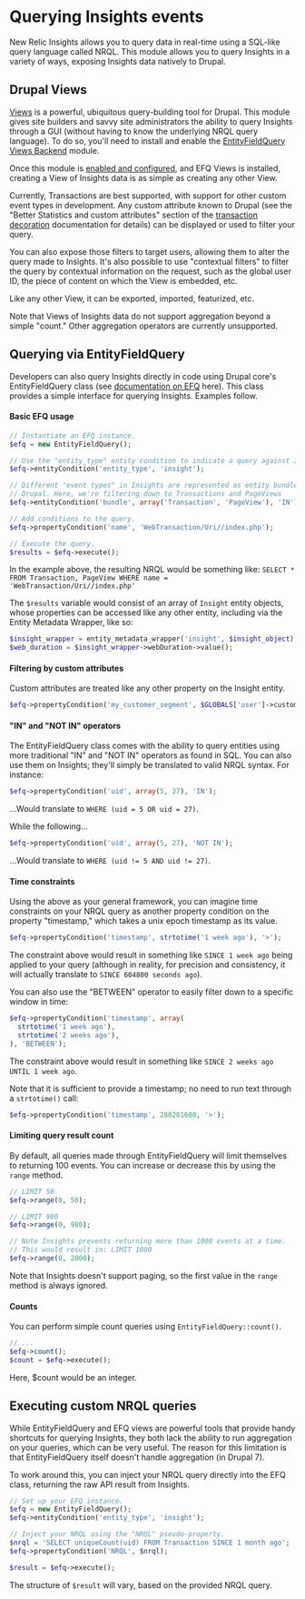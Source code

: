 # Querying Insights events

New Relic Insights allows you to query data in real-time using a SQL-like query
language called NRQL. This module allows you to query Insights in a variety of
ways, exposing Insights data natively to Drupal.

## Drupal Views

[Views](https://drupal.org/project/views) is a powerful, ubiquitous  query-building tool for Drupal. This module gives site builders and savvy site
administrators the ability to query Insights through a GUI (without having to
know the underlying NRQL query language). To do so, you'll need to install and
enable the [EntityFieldQuery Views Backend][] module.

Once this module is [enabled and configured][], and EFQ Views is installed,
creating a View of Insights data is as simple as creating any other View.

Currently, Transactions are best supported, with support for other custom event types
in development. Any custom attribute known to Drupal (see the "Better Statistics
and custom attributes" section of the [transaction decoration][] documentation
for details) can be displayed or used to filter your query.

You can also expose those filters to target users, allowing them to alter the
query made to Insights. It's also possible to use "contextual filters" to filter
the query by contextual information on the request, such as the global user ID,
the piece of content on which the View is embedded, etc.

Like any other View, it can be exported, imported, featurized, etc.

Note that Views of Insights data do not support aggregation beyond a simple
"count." Other aggregation operators are currently unsupported.

## Querying via EntityFieldQuery

Developers can also query Insights directly in code using Drupal core's
EntityFieldQuery class (see [documentation on EFQ][] here). This class provides
a simple interface for querying Insights. Examples follow.

#### Basic EFQ usage
```php
// Instantiate an EFQ instance.
$efq = new EntityFieldQuery();

// Use the "entity_type" entity condition to indicate a query against Insights.
$efq->entityCondition('entity_type', 'insight');

// Different "event types" in Insights are represented as entity bundles in
// Drupal. Here, we're filtering down to Transactions and PageViews
$efq->entityCondition('bundle', array('Transaction', 'PageView'), 'IN');

// Add conditions to the query.
$efq->propertyCondition('name', 'WebTransaction/Uri//index.php');

// Execute the query.
$results = $efq->execute();
```

In the example above, the resulting NRQL would be something like:
`SELECT * FROM Transaction, PageView WHERE name = 'WebTransaction/Uri//index.php'`

The `$results` variable would consist of an array of `Insight` entity objects,
whose properties can be accessed like any other entity, including via the
Entity Metadata Wrapper, like so:

```php
$insight_wrapper = entity_metadata_wrapper('insight', $insight_object);
$web_duration = $insight_wrapper->webDuration->value();
```

#### Filtering by custom attributes

Custom attributes are treated like any other property on the Insight entity.

```php
$efq->propertyCondition('my_customer_segment', $GLOBALS['user']->customer_segment->value());
```

#### "IN" and "NOT IN" operators

The EntityFieldQuery class comes with the ability to query entities using more
traditional "IN" and "NOT IN" operators as found in SQL. You can also use them
on Insights; they'll simply be translated to valid NRQL syntax. For instance:

```php
$efq->propertyCondition('uid', array(5, 27), 'IN');
```

...Would translate to `WHERE (uid = 5 OR uid = 27)`.

While the following...

```php
$efq->propertyCondition('uid', array(5, 27), 'NOT IN');
```

...Would translate to `WHERE (uid != 5 AND uid != 27)`.

#### Time constraints

Using the above as your general framework, you can imagine time constraints on
your NRQL query as another property condition on the property "timestamp," which
takes a unix epoch timestamp as its value.

```php
$efq->propertyCondition('timestamp', strtotime('1 week ago'), '>');
```

The constraint above would result in something like `SINCE 1 week ago` being
applied to your query (although in reality, for precision and consistency, it
will actually translate to `SINCE 604800 seconds ago`).

You can also use the "BETWEEN" operator to easily filter down to a specific
window in time:

```php
$efq->propertyCondition('timestamp', array(
  strtotime('1 week ago'),
  strtotime('2 weeks ago'),
), 'BETWEEN');
```

The constraint above would result in something like `SINCE 2 weeks ago UNTIL 1 week ago`.

Note that it is sufficient to provide a timestamp; no need to run text through
a `strtotime()` call:

```php
$efq->propertyCondition('timestamp', 280281600, '>');
```

#### Limiting query result count

By default, all queries made through EntityFieldQuery will limit themselves to
returning 100 events. You can increase or decrease this by using the `range`
method.

```php
// LIMIT 50
$efq->range(0, 50);

// LIMIT 980
$efq->range(0, 980);

// Note Insights prevents returning more than 1000 events at a time.
// This would result in: LIMIT 1000
$efq->range(0, 2000);
```

Note that Insights doesn't support paging, so the first value in the `range`
method is always ignored.

#### Counts

You can perform simple count queries using `EntityFieldQuery::count()`.

```php
// ...
$efq->count();
$count = $efq->execute();
```

Here, $count would be an integer.


## Executing custom NRQL queries

While EntityFieldQuery and EFQ views are powerful tools that provide handy
shortcuts for querying Insights, they both lack the ability to run aggregation
on your queries, which can be very useful. The reason for this limitation is
that EntityFieldQuery itself doesn't handle aggregation (in Drupal 7).

To work around this, you can inject your NRQL query directly into the EFQ class,
returning the raw API result from Insights.

```php
// Set up your EFQ instance.
$efq = new EntityFieldQuery();
$efq->entityCondition('entity_type', 'insight');

// Inject your NRQL using the "NRQL" pseudo-property.
$nrql = 'SELECT uniqueCount(uid) FROM Transaction SINCE 1 month ago';
$efq->propertyCondition('NRQL', $nrql);

$result = $efq->execute();
```

The structure of `$result` will vary, based on the provided NRQL query.


[EntityFieldQuery Views Backend]: https://drupal.org/project/efq_views
[enabled and configured]: configuring.md
[transaction decoration]: inserting.md
[documentation on EFQ]: https://api.drupal.org/api/drupal/includes%21entity.inc/class/EntityFieldQuery/7
